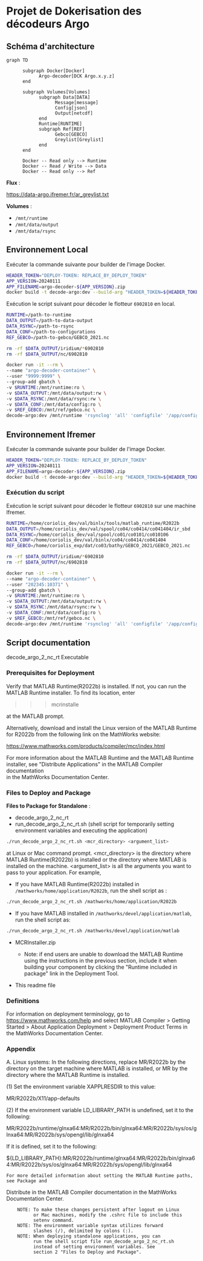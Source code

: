 # Projet de Dokerisation des décodeurs Argo

## Schéma d'architecture

```mermaid
graph TD
   
      subgraph Docker[Docker]
            Argo-decoder[DCK Argo.x.y.z]
      end
    
      subgraph Volumes[Volumes]
            subgraph Data[DATA]
                  Message[message]
                  Config[json]
                  Output[netcdf]
            end
            Runtime[RUNTIME]
            subgraph Ref[REF]
                  Gebco[GEBCO]
                  Greylist[Greylist]
            end
      end

      Docker -- Read only --> Runtime
      Docker -- Read / Write --> Data
      Docker -- Read only --> Ref
```

**Flux** :

<https://data-argo.ifremer.fr/ar_greylist.txt>

**Volumes** :

- `/mnt/runtime`
- `/mnt/data/output`
- `/mnt/data/rsync`

## Environnement Local

Exécuter la commande suivante pour builder de l'image Docker.

```bash
HEADER_TOKEN="DEPLOY-TOKEN: REPLACE_BY_DEPLOY_TOKEN"
APP_VERSION=20240111
APP_FILENAME=argo-decoder-${APP_VERSION}.zip
docker build -t decode-argo:dev --build-arg "HEADER_TOKEN=${HEADER_TOKEN}" --build-arg "APP_VERSION=${APP_VERSION}" --build-arg "APP_FILENAME=${APP_FILENAME}" .
```

Exécution le script suivant pour décoder le flotteur `6902810` en local.

```bash
RUNTIME=/path-to-runtime
DATA_OUTPUT=/path-to-data-output
DATA_RSYNC=/path-to-rsync
DATA_CONF=/path-to-configurations
REF_GEBCO=/path-to-gebco/GEBCO_2021.nc

rm -rf $DATA_OUTPUT/iridium/*6902810 
rm -rf $DATA_OUTPUT/nc/6902810

docker run -it --rm \
--name "argo-decoder-container" \
--user "9999:9999" \
--group-add gbatch \
-v $RUNTIME:/mnt/runtime:ro \
-v $DATA_OUTPUT:/mnt/data/output:rw \
-v $DATA_RSYNC:/mnt/data/rsync:rw \
-v $DATA_CONF:/mnt/data/config:ro \
-v $REF_GEBCO:/mnt/ref/gebco.nc \
decode-argo:dev /mnt/runtime 'rsynclog' 'all' 'configfile' '/app/config/argo_conf_ir_sbd.json' 'configfile' '/app/config/argo_conf_ir_sbd_rem.json' 'xmlreport' 'co041404_20240124T112515Z_458271.xml' 'floatwmo' '6902810' 'PROCESS_REMAINING_BUFFERS' '1'
```

## Environnement Ifremer

Exécuter la commande suivante pour builder de l'image Docker.

```bash
HEADER_TOKEN="DEPLOY-TOKEN: REPLACE_BY_DEPLOY_TOKEN"
APP_VERSION=20240111
APP_FILENAME=argo-decoder-${APP_VERSION}.zip
docker build -t decode-argo:dev --build-arg "HEADER_TOKEN=${HEADER_TOKEN}" --build-arg "APP_VERSION=${APP_VERSION}" --build-arg "APP_FILENAME=${APP_FILENAME}" .
```

### Exécution du script

Exécution le script suivant pour décoder le flotteur `6902810` sur une machine Ifremer.

```bash
RUNTIME=/home/coriolis_dev/val/binlx/tools/matlab_runtime/R2022b
DATA_OUTPUT=/home/coriolis_dev/val/spool/co04/co0414/co041404/ir_sbd
DATA_RSYNC=/home/coriolis_dev/val/spool/co01/co0101/co010106
DATA_CONF=/home/coriolis_dev/val/binlx/co04/co0414/co041404
REF_GEBCO=/home/coriolis_exp/dat/co03/bathy/GEBCO_2021/GEBCO_2021.nc

rm -rf $DATA_OUTPUT/iridium/*6902810 
rm -rf $DATA_OUTPUT/nc/6902810

docker run -it --rm \
--name "argo-decoder-container" \
--user "202345:10371" \
--group-add gbatch \
-v $RUNTIME:/mnt/runtime:ro \
-v $DATA_OUTPUT:/mnt/data/output:rw \
-v $DATA_RSYNC:/mnt/data/rsync:rw \
-v $DATA_CONF:/mnt/data/config:ro \
-v $REF_GEBCO:/mnt/ref/gebco.nc \
decode-argo:dev /mnt/runtime 'rsynclog' 'all' 'configfile' '/app/config/argo_conf_ir_sbd.json' 'configfile' '/app/config/argo_conf_ir_sbd_rem.json' 'xmlreport' 'co041404_20240124T112515Z_458271.xml' 'floatwmo' '6902810' 'PROCESS_REMAINING_BUFFERS' '1'
```

## Script documentation

decode_argo_2_nc_rt Executable

### Prerequisites for Deployment

Verify that MATLAB Runtime(R2022b) is installed.
If not, you can run the MATLAB Runtime installer.
To find its location, enter
  
> >>mcrinstalle

at the MATLAB prompt.

Alternatively, download and install the Linux version of the MATLAB Runtime for R2022b
from the following link on the MathWorks website:

<https://www.mathworks.com/products/compiler/mcr/index.html>

For more information about the MATLAB Runtime and the MATLAB Runtime installer, see
"Distribute Applications" in the MATLAB Compiler documentation  
in the MathWorks Documentation Center.

### Files to Deploy and Package

**Files to Package for Standalone** :

- decode_argo_2_nc_rt
- run_decode_argo_2_nc_rt.sh (shell script for temporarily setting environment variables and executing the application)

```bash
./run_decode_argo_2_nc_rt.sh <mcr_directory> <argument_list>
```

at Linux or Mac command prompt. <mcr_directory> is the directory
where MATLAB Runtime(R2022b) is installed or the directory where
MATLAB is installed on the machine. <argument_list> is all the
arguments you want to pass to your application. For example,

- If you have MATLAB Runtime(R2022b) installed in `/mathworks/home/application/R2022b`, run the shell script as :

```bash
./run_decode_argo_2_nc_rt.sh /mathworks/home/application/R2022b
```

- If you have MATLAB installed in `/mathworks/devel/application/matlab`, run the shell script as:

```bash
./run_decode_argo_2_nc_rt.sh /mathworks/devel/application/matlab
```

- MCRInstaller.zip

    - Note: if end users are unable to download the MATLAB Runtime using the
    instructions in the previous section, include it when building your
    component by clicking the "Runtime included in package" link in the
    Deployment Tool.

- This readme file

### Definitions

For information on deployment terminology, go to
<https://www.mathworks.com/help> and select MATLAB Compiler >
Getting Started > About Application Deployment >
Deployment Product Terms in the MathWorks Documentation
Center.

### Appendix

A. Linux systems:
In the following directions, replace MR/R2022b by the directory on the target machine 
   where MATLAB is installed, or MR by the directory where the MATLAB Runtime is 
   installed.

(1) Set the environment variable XAPPLRESDIR to this value:

MR/R2022b/X11/app-defaults

(2) If the environment variable LD_LIBRARY_PATH is undefined, set it to the following:

MR/R2022b/runtime/glnxa64:MR/R2022b/bin/glnxa64:MR/R2022b/sys/os/glnxa64:MR/R2022b/sys/opengl/lib/glnxa64

If it is defined, set it to the following:

${LD_LIBRARY_PATH}:MR/R2022b/runtime/glnxa64:MR/R2022b/bin/glnxa64:MR/R2022b/sys/os/glnxa64:MR/R2022b/sys/opengl/lib/glnxa64

    For more detailed information about setting the MATLAB Runtime paths, see Package and 
   Distribute in the MATLAB Compiler documentation in the MathWorks Documentation Center.

        NOTE: To make these changes persistent after logout on Linux 
              or Mac machines, modify the .cshrc file to include this  
              setenv command.
        NOTE: The environment variable syntax utilizes forward 
              slashes (/), delimited by colons (:).  
        NOTE: When deploying standalone applications, you can
              run the shell script file run_decode_argo_2_nc_rt.sh 
              instead of setting environment variables. See 
              section 2 "Files to Deploy and Package".    
